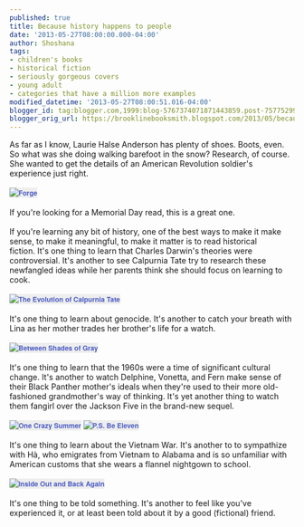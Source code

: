 ```yaml
---
published: true
title: Because history happens to people
date: '2013-05-27T08:00:00.000-04:00'
author: Shoshana
tags:
- children's books
- historical fiction
- seriously gorgeous covers
- young adult
- categories that have a million more examples
modified_datetime: '2013-05-27T08:00:51.016-04:00'
blogger_id: tag:blogger.com,1999:blog-5767374071871443859.post-7577529958735171716
blogger_orig_url: https://brooklinebooksmith.blogspot.com/2013/05/because-history-happens-to-people.html
---
```


As far as I know, Laurie Halse Anderson has plenty of shoes. Boots, even. So what was she doing walking barefoot in the snow? Research, of course. She wanted to get the details of an American Revolution soldier's experience just right.<br /><br /><a href="https://www.brooklinebooksmith-shop.com/book/v/9781416961451" style="background-color: #eeeeee; color: #4b5cc3; font-family: 'Helvetica neue', Helvetica, Arial, Verdana, sans-serif; font-size: 12px; font-weight: bold; line-height: 18px; text-align: center; text-decoration: none;"><img src="https://images.booksense.com/images/books/451/961/FC9781416961451.JPG" style="border: 0px;" title="Forge" /></a><br /><span style="font-family: inherit;"><br /></span><span style="font-family: inherit;">If you're looking for a Memorial Day read, this is a great one.</span><br /><span style="font-family: inherit;"><br /></span><span style="font-family: inherit;">If you're learning any bit of history, one of the best ways to make it make sense, to make it meaningful, to make it matter is to read historical fiction.&nbsp;</span><span style="font-family: inherit;">It's one thing to learn that Charles Darwin's theories were controversial. It's another to see Calpurnia Tate&nbsp;try to research these newfangled ideas while her parents think she should focus on learning to cook.</span><br /><span style="font-family: inherit;"><br /></span><a href="https://www.brooklinebooksmith-shop.com/book/v/9780312659301" style="background-color: #eeeeee; color: #4b5cc3; font-family: 'Helvetica neue', Helvetica, Arial, Verdana, sans-serif; font-size: 12px; font-weight: bold; line-height: 18px; text-align: center; text-decoration: none;"><img src="https://images.booksense.com/images/books/301/659/FC9780312659301.JPG" style="border: 0px;" title="The Evolution of Calpurnia Tate" /></a><br /><span style="font-family: inherit;"><br /></span><span style="font-family: inherit;">It's one thing to learn about genocide. It's another to catch your breath with Lina as her mother trades her brother's life for a watch.</span><br /><span style="font-family: inherit;"><br /></span><a href="https://www.brooklinebooksmith-shop.com/book/v/9780142420591" style="background-color: #eeeeee; color: #4b5cc3; font-family: 'Helvetica neue', Helvetica, Arial, Verdana, sans-serif; font-size: 12px; font-weight: bold; line-height: 18px; text-align: center; text-decoration: none;"><img src="https://images.booksense.com/images/books/591/420/FC9780142420591.JPG" style="border: 0px;" title="Between Shades of Gray" /></a><br /><span style="font-family: inherit;"><br /></span><span style="font-family: inherit;">It's one thing to learn that the 1960s were a time of significant cultural change. It's another to watch Delphine, Vonetta, and Fern make sense of their Black Panther mother's ideals when they're used to their more old-fashioned grandmother's way of thinking. It's yet another thing to watch them fangirl over the Jackson Five in the brand-new sequel.</span><br /><span style="font-family: inherit;"><br /></span><a href="https://www.brooklinebooksmith-shop.com/book/v/9780060760908" style="background-color: #eeeeee; color: #4b5cc3; font-family: 'Helvetica neue', Helvetica, Arial, Verdana, sans-serif; font-size: 12px; font-weight: bold; line-height: 18px; text-align: center; text-decoration: none;"><img src="https://images.booksense.com/images/books/908/760/FC9780060760908.JPG" style="border: 0px;" title="One Crazy Summer" /></a>&nbsp;<a href="https://www.brooklinebooksmith-shop.com/book/v/9780061938627" style="background-color: #eeeeee; color: #4b5cc3; font-family: 'Helvetica neue', Helvetica, Arial, Verdana, sans-serif; font-size: 12px; font-weight: bold; line-height: 18px; text-align: center; text-decoration: none;"><img src="https://images.booksense.com/images/books/627/938/FC9780061938627.JPG" style="border: 0px;" title="P.S. Be Eleven" /></a><br /><span style="font-family: inherit;"><br /></span><span style="font-family: inherit;">It's one thing to learn about the Vietnam War. It's another to to sympathize with&nbsp;<span style="background-color: white;">Hà, who emigrates from Vietnam to Alabama and is so unfamiliar with American customs that she wears a flannel nightgown to school.</span></span><br /><span style="font-family: inherit;"><span style="background-color: white;"><br /></span></span><a href="https://www.brooklinebooksmith-shop.com/book/v/9780061962783" style="background-color: #eeeeee; color: #4b5cc3; font-family: 'Helvetica neue', Helvetica, Arial, Verdana, sans-serif; font-size: 12px; font-weight: bold; line-height: 18px; text-align: center; text-decoration: none;"><img src="https://images.booksense.com/images/books/783/962/FC9780061962783.JPG" style="border: 0px;" title="Inside Out and Back Again" /></a><br /><span style="font-family: inherit;"><span style="background-color: white;"><br /></span></span><span style="font-family: inherit;"><span style="background-color: white;">It's one thing to be told something. It's another to feel like you've experienced it, or at least been told about it by a good (fictional) friend.</span></span>